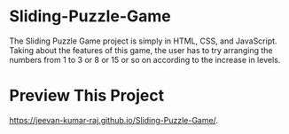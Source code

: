 # Sliding-Puzzle-Game
The Sliding Puzzle Game project is simply in HTML, CSS, and JavaScript. Taking about the features of this game, the user has to try arranging the numbers from 1 to 3 or 8 or 15 or so on according to the increase in levels.

# Preview This Project
https://jeevan-kumar-raj.github.io/Sliding-Puzzle-Game/.
